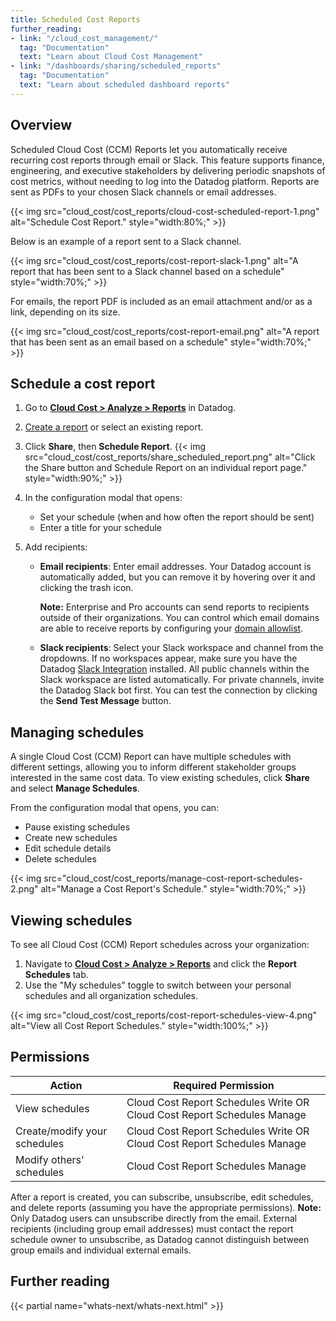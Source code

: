 ```yaml
---
title: Scheduled Cost Reports
further_reading:
- link: "/cloud_cost_management/"
  tag: "Documentation"
  text: "Learn about Cloud Cost Management"
- link: "/dashboards/sharing/scheduled_reports"
  tag: "Documentation"
  text: "Learn about scheduled dashboard reports"
---
```


## Overview
Scheduled Cloud Cost (CCM) Reports let you automatically receive recurring cost reports through email or Slack. This feature supports finance, engineering, and executive stakeholders by delivering periodic snapshots of cost metrics, without needing to log into the Datadog platform. Reports are sent as PDFs to your chosen Slack channels or email addresses.

{{< img src="cloud_cost/cost_reports/cloud-cost-scheduled-report-1.png" alt="Schedule Cost Report." style="width:80%;" >}}

Below is an example of a report sent to a Slack channel.

{{< img src="cloud_cost/cost_reports/cost-report-slack-1.png" alt="A report that has been sent to a Slack channel based on a schedule" style="width:70%;" >}}

For emails, the report PDF is included as an email attachment and/or as a link, depending on its size.

{{< img src="cloud_cost/cost_reports/cost-report-email.png" alt="A report that has been sent as an email based on a schedule" style="width:70%;" >}}

## Schedule a cost report
1. Go to [**Cloud Cost > Analyze > Reports**][1] in Datadog.
2. [Create a report][2] or select an existing report.
3. Click **Share**, then **Schedule Report**.
    {{< img src="cloud_cost/cost_reports/share_scheduled_report.png" alt="Click the Share button and Schedule Report on an individual report page." style="width:90%;" >}}
    
4. In the configuration modal that opens:
   - Set your schedule (when and how often the report should be sent)
   - Enter a title for your schedule
5. Add recipients:
   - **Email recipients**: Enter email addresses. Your Datadog account is automatically added, but you can remove it by hovering over it and clicking the trash icon.

     **Note:** Enterprise and Pro accounts can send reports to recipients outside of their organizations. You can control which email domains are able to receive reports by configuring your [domain allowlist][4].

    - **Slack recipients**: Select your Slack workspace and channel from the dropdowns. If no workspaces appear, make sure you have the Datadog [Slack Integration][2] installed. All public channels within the Slack workspace are listed automatically. For private channels, invite the Datadog Slack bot first. You can test the connection by clicking the **Send Test Message** button.

## Managing schedules
A single Cloud Cost (CCM) Report can have multiple schedules with different settings, allowing you to inform different stakeholder groups interested in the same cost data. To view existing schedules, click **Share** and select **Manage Schedules**.

From the configuration modal that opens, you can:
- Pause existing schedules
- Create new schedules
- Edit schedule details
- Delete schedules

{{< img src="cloud_cost/cost_reports/manage-cost-report-schedules-2.png" alt="Manage a Cost Report's Schedule." style="width:70%;" >}}

## Viewing schedules

To see all Cloud Cost (CCM) Report schedules across your organization:
1. Navigate to [**Cloud Cost > Analyze > Reports**][1] and click the **Report Schedules** tab.
2. Use the "My schedules" toggle to switch between your personal schedules and all organization schedules.

{{< img src="cloud_cost/cost_reports/cost-report-schedules-view-4.png" alt="View all Cost Report Schedules." style="width:100%;" >}}

## Permissions
| Action | Required Permission |
|--------|----------|
| View schedules | Cloud Cost Report Schedules Write OR Cloud Cost Report Schedules Manage |
| Create/modify your schedules | Cloud Cost Report Schedules Write OR Cloud Cost Report Schedules Manage |
| Modify others' schedules | Cloud Cost Report Schedules Manage |

After a report is created, you can subscribe, unsubscribe, edit schedules, and delete reports (assuming you have the appropriate permissions). **Note:** Only Datadog users can unsubscribe directly from the email. External recipients (including group email addresses) must contact the report schedule owner to unsubscribe, as Datadog cannot distinguish between group emails and individual external emails.

## Further reading

{{< partial name="whats-next/whats-next.html" >}}

[1]: https://app.datadoghq.com/cost/analyze/reports
[2]: /cloud_cost_management/reports
[3]: /integrations/slack/?tab=datadogforslack
[4]: /account_management/org_settings/domain_allowlist/